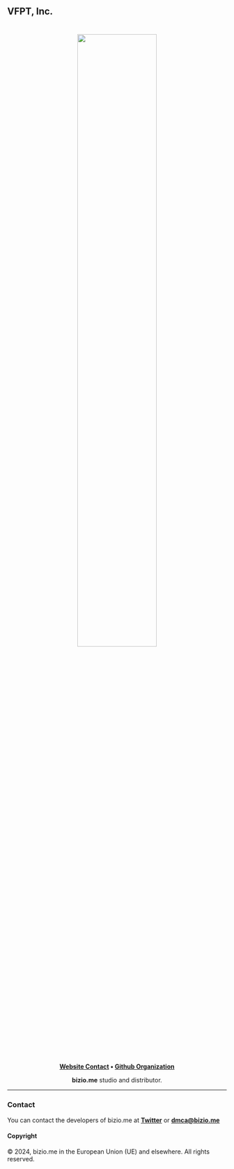 ## VFPT, Inc.

<h1 align="center">
    <a href="https://github.com/bizio-me" target="_blank">
        <img height="60%" width="60%" src=""><br>
    </a>
</h1>

<p align="center">
    <b><a href="http://bizio.me/">Website Contact</a> • <a href="https://github.com/bizio-me">Github Organization</a></b>
</p>

<p align="center">
   <b>bizio.me</b> studio and distributor.
</p>

---

### Contact

You can contact the developers of bizio.me at <b><a href="https://x.com/bizio-me">Twitter</a></b> or <b><a href="maito:dmca@bizio.me">dmca@bizio.me</a></b>

#### Copyright

© 2024, bizio.me in the European Union (UE) and elsewhere. All rights reserved.
